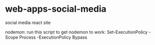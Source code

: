 # web-apps-social-media
 social media react site



nodemon:
run this script to get nodemon to work:
Set-ExecutionPolicy -Scope Process -ExecutionPolicy Bypass

